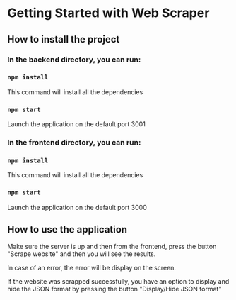 # Getting Started with Web Scraper

## How to install the project

### In the backend directory, you can run:

### `npm install`

This command will install all the dependencies

### `npm start`

Launch the application on the default port 3001

### In the frontend directory, you can run:

### `npm install`

This command will install all the dependencies

### `npm start`

Launch the application on the default port 3000

## How to use the application

Make sure the server is up and then from the frontend, press the button "Scrape website" and then you will see the results.

In case of an error, the error will be display on the screen.

If the website was scrapped successfully, you have an option to display and hide the JSON format by pressing the button "Display/Hide JSON format"
